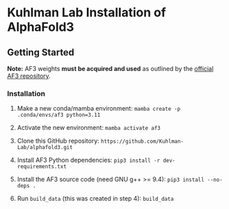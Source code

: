 # Kuhlman Lab Installation of AlphaFold3

## Getting Started
**Note:** AF3 weights **must be acquired and used** as outlined by the [official AF3 repository](https://github.com/google-deepmind/alphafold3).

### Installation
1. Make a new conda/mamba environment:
`mamba create -p .conda/envs/af3 python=3.11`

2. Activate the new environment:
`mamba activate af3`

3. Clone this GitHub repository:
`https://github.com/Kuhlman-Lab/alphafold3.git`

3. Install AF3 Python dependencies:
`pip3 install -r dev-requirements.txt`

4. Install the AF3 source code (need GNU g++ >= 9.4):
`pip3 install --no-deps .`

5. Run `build_data` (this was created in step 4):
`build_data`
